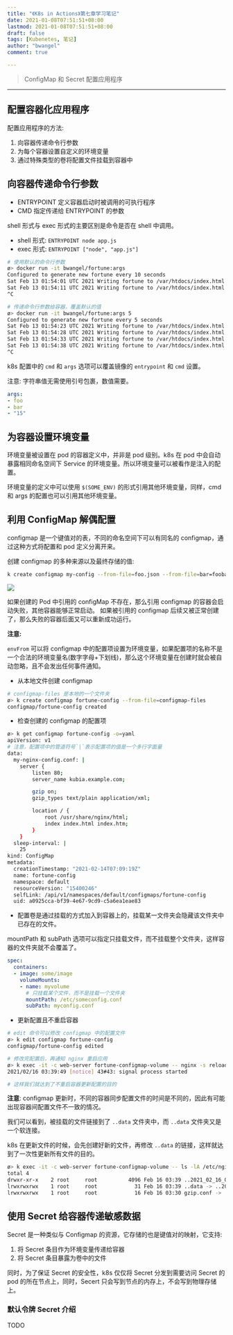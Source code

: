 ```yaml
---
title: "《K8s in Actions》第七章学习笔记"
date: 2021-01-08T07:51:51+08:00
lastmod: 2021-01-08T07:51:51+08:00
draft: false
tags: [Kubenetes, 笔记]
author: "bwangel"
comment: true

---
```


> ConfigMap 和 Secret 配置应用程序
<!--more-->

---

## 配置容器化应用程序

配置应用程序的方法:

1. 向容器传递命令行参数
2. 为每个容器设置自定义的环境变量
3. 通过特殊类型的卷将配置文件挂载到容器中

## 向容器传递命令行参数

+ ENTRYPOINT 定义容器启动时被调用的可执行程序
+ CMD 指定传递给 ENTRYPOINT 的参数

shell 形式与 exec 形式的主要区别是命令是否在 shell 中调用。

+ shell 形式: `ENTRYPOINT node app.js`
+ exec 形式: `ENTRYPOINT ["node", "app.js"]`

```sh
# 使用默认的命令行参数
ø> docker run -it bwangel/fortune:args
Configured to generate new fortune every 10 seconds
Sat Feb 13 01:54:01 UTC 2021 Writing fortune to /var/htdocs/index.html
Sat Feb 13 01:54:11 UTC 2021 Writing fortune to /var/htdocs/index.html
^C

# 传递命令行参数给容器，覆盖默认的值
ø> docker run -it bwangel/fortune:args 5
Configured to generate new fortune every 5 seconds
Sat Feb 13 01:54:23 UTC 2021 Writing fortune to /var/htdocs/index.html
Sat Feb 13 01:54:28 UTC 2021 Writing fortune to /var/htdocs/index.html
Sat Feb 13 01:54:33 UTC 2021 Writing fortune to /var/htdocs/index.html
Sat Feb 13 01:54:38 UTC 2021 Writing fortune to /var/htdocs/index.html
^C
```

k8s 配置中的 `cmd` 和 `args` 选项可以覆盖镜像的 `entrypoint` 和 `cmd` 设置。

注意: 字符串值无需使用引号包裹，数值需要。

```yaml
args:
- foo
- bar
- "15"
```

## 为容器设置环境变量

环境变量被设置在 pod 的容器定义中，并非是 pod 级别。k8s 在 pod 中会自动暴露相同命名空间下 Service 的环境变量。所以环境变量可以被看作是注入的配置。

环境变量的定义中可以使用 `$(SOME_ENV)` 的形式引用其他环境变量，同样，cmd 和 args 的配置也可以引用其他环境变量。

## 利用 ConfigMap 解偶配置

configmap 是一个键值对的表，不同的命名空间下可以有同名的 configmap，通过这种方式将配置和 pod 定义分离开来。

创建 configmap 的多种来源以及最终存储的值:

```sh
k create configmap my-config --from-file=foo.json --from-file=bar=foobar.conf --from-file=config-opts/ --from-literal=some=thing
```

![](https://passage-1253400711.cos.ap-beijing.myqcloud.com//2021-02-13-112953.png)

如果创建的 Pod 中引用的 configMap 不存在，那么引用 configmap 的容器会启动失败，其他容器能够正常启动。
如果被引用的 configmap 后续又被正常创建了，那么失败的容器后面又可以重新成功运行。

__注意:__

`envFrom` 可以将 configmap 中的配置项设置为环境变量，如果配置项的名称不是一个合法的环境变量名(数字字母+下划线)，那么这个环境变量在创建时就会被自动忽略，且不会发出任何事件通知。

+ 从本地文件创建 configmap

```sh
# configmap-files 是本地的一个文件夹
ø> k create configmap fortune-config --from-file=configmap-files
configmap/fortune-config created
```

+ 检查创建的 configmap 的配置项

```sh
ø> k get configmap fortune-config -o=yaml
apiVersion: v1
# 注意，配置项中的管道符号`|`表示配置项的值是一个多行字面量
data:
  my-nginx-config.conf: |
    server {
        listen 80;
        server_name kubia.example.com;

        gzip on;
        gzip_types text/plain application/xml;

        location / {
            root /usr/share/nginx/html;
            index index.html index.htm;
        }
    }
  sleep-interval: |
    25
kind: ConfigMap
metadata:
  creationTimestamp: "2021-02-14T07:09:19Z"
  name: fortune-config
  namespace: default
  resourceVersion: "15400246"
  selfLink: /api/v1/namespaces/default/configmaps/fortune-config
  uid: a0925cca-bf39-4e67-9cd9-c5a6ea1eae83
```

+ 配置卷是通过挂载的方式加入到容器上的，挂载某一文件夹会隐藏该文件夹中已存在的文件。


mountPath 和 subPath 选项可以指定只挂载文件，而不挂载整个文件夹，这样容器的文件夹就不会覆盖了。

```yaml
spec:
  containers:
  - image: some/image
    volumeMounts:
    - name: myvolume
      # 只挂载某个文件，而不是挂载一个文件夹
      mountPath: /etc/someconfig.conf
      subPath: myconfig.conf
```

+ 更新配置且不重启容器

```sh
# edit 命令可以修改 configmap 中的配置文件
ø> k edit configmap fortune-config
configmap/fortune-config edited

# 修改完配置后，再通知 nginx 重启应用
ø> k exec -it -c web-server fortune-configmap-volume -- nginx -s reload
2021/02/16 03:39:49 [notice] 43#43: signal process started

# 这样我们就达到了不重启容器更新配置的目的
```

__注意__: configmap 更新时，不同的容器同步配置文件的时间是不同的，因此有可能出现容器间配置文件不一致的情况。


我们可以看到，被挂载的文件链接到了 `..data` 文件夹中，而 `..data` 文件夹又是一个软连接。

k8s 在更新文件的时候，会先创建好新的文件，再修改 `..data` 的链接，这样就达到了一次性更新所有文件的目的。

```sh
ø> k exec -it -c web-server fortune-configmap-volume -- ls -lA /etc/nginx/conf.d/               11:42:58 (02-16)
total 4
drwxr-xr-x    2 root     root          4096 Feb 16 03:39 ..2021_02_16_03_39_25.637552423
lrwxrwxrwx    1 root     root            31 Feb 16 03:39 ..data -> ..2021_02_16_03_39_25.637552423
lrwxrwxrwx    1 root     root            16 Feb 16 03:30 gzip.conf -> ..data/gzip.conf
```

## 使用 Secret 给容器传递敏感数据

Secret 是一种类似与 Configmap 的资源，它存储的也是键值对的映射，它支持:

1. 将 Secret 条目作为环境变量传递给容器
2. 将 Secret 条目暴露为卷中的文件

同时，为了保证 Secret 的安全性，k8s 仅仅将 Secret 分发到需要访问 Secret 的 pod 的所在节点上，同时，Secert 只会写到节点的内存上，不会写到物理存储上。

### 默认令牌 Secret 介绍

TODO
